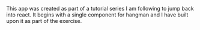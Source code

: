 This app was created as part of a tutorial series I am following to jump back into react. It begins with a single component for hangman and I have built upon it as part of the exercise.
